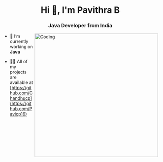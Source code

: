
<h1 align="center">Hi 👋, I'm Pavithra B</h1>
<h3 align="center">Java Developer from India</h3>
<img align="right" alt="Coding" width="400" src="https://camo.githubusercontent.com/c1dcb74cc1c1835b1d716f5051499a2814c683c806b15f04b0eba492863703e9/68747470733a2f2f63646e2e6472696262626c652e636f6d2f75736572732f3733303730332f73637265656e73686f74732f363538313234332f6176656e746f2e676966">



- 🔭 I’m currently working on **Java**

- 👨‍💻 All of my projects are available at [https://github.com/Chandhucp](https://github.com/Pavicp16)

